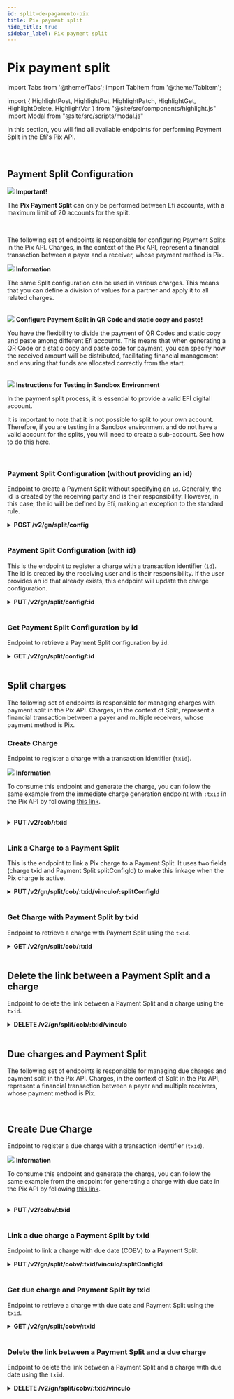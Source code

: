 ```yaml
---
id: split-de-pagamento-pix
title: Pix payment split
hide_title: true
sidebar_label: Pix payment split
---
```

<h1 className="titulo">Pix payment split</h1>
<div className="conteudo">

import Tabs from '@theme/Tabs';
import TabItem from '@theme/TabItem';


import { HighlightPost, HighlightPut, HighlightPatch, HighlightGet, HighlightDelete, HighlightVar } from "@site/src/components/highlight.js"
import Modal from "@site/src/scripts/modal.js" 

<!-- Embedding React components with MDX -->
<!-- fontWeight: 'bold', -->

<div className="subtitulo">
In this section, you will find all available endpoints for performing Payment Split in the Efí's Pix API. 

</div>

<br/>
<br/>

## Payment Split Configuration

<div className="admonition admonition_caution">
<div>
<img src="/img/exclamation-triangle-orange.svg"/> <b>Important!</b>
</div>

<p>The <strong>Pix Payment Split</strong> can only be performed between Efí accounts, with a maximum limit of 20 accounts for the split.</p>
</div> 
<br/>

The following set of endpoints is responsible for configuring Payment Splits in the Pix API. Charges, in the context of the Pix API, represent a financial transaction between a payer and a receiver, whose payment method is Pix.

<div className="admonition admonition_info">
<div>
<img src="/img/info-circle-blue.svg"/> <b>Information</b>
</div>
<p>The same Split configuration can be used in various charges. This means that you can define a division of values for a partner and apply it to all related charges.</p>

</div>


<br/>

<div className="admonition admonition_tip">
<div>
<img src="/img/lightbulb-on-green.svg"/> <b>Configure Payment Split in QR Code and static copy and paste!</b>
</div>
<p>You have the flexibility to divide the payment of QR Codes and static copy and paste among different Efí accounts. This means that when generating a QR Code or a static copy and paste code for payment, you can specify how the received amount will be distributed, facilitating financial management and ensuring that funds are allocated correctly from the start.</p>
</div>
<br/>

<div className="admonition admonition_info">
<div>
<img src="/img/info-circle-blue.svg"/> <b>Instructions for Testing in Sandbox Environment</b>
</div>
<p>In the payment split process, it is essential to provide a valid EFÍ digital account.</p>
<p>It is important to note that it is not possible to split to your own account. Therefore, if you are testing in a Sandbox environment and do not have a valid account for the splits, you will need to create a sub-account. See how to do this <a href="https://sejaefi.com.br/central-de-ajuda/efi-bank/ter-mais-de-uma-conta-efi#conteudo" target="_blank">here</a>.</p>

</div>



<br/>

### Payment Split Configuration (without providing an id)
Endpoint to create a Payment Split without specifying an <code>id</code>.
Generally, the id is created by the receiving party and is their responsibility. However, in this case, the id will be defined by Efí, making an exception to the standard rule.

  <div className="post">
<details className="col-100">
  <summary>
    <b><HighlightPost>POST</HighlightPost> /v2/gn/split/config</b>
  </summary>
      <div className="post-div"> 
          <div className="left">
            Requires authorization for the scope: <code>gn.split.write</code>
          </div>
          <div className="right">
          <Modal filename="/markdown/i18n/pix/split/Configurar_split.md" />
          </div>
      </div>
      <br/> <br/>
      <p><b>Request</b></p>
      <p></p>
  <Tabs
    defaultValue="exemplo1"
    values={[
      { label: 'Example config dynamic percentage', value: 'exemplo1', },
      { label: 'Example config dynamic fixed', value: 'exemplo2', },
      { label: 'Example config static', value: 'exemplo3', },
    ]}>
    
  <TabItem value="exemplo1">

  ```json
{
    "descricao": "Batatinha frita 1, 2, 3",
    "lancamento": {
      "imediato": true
    },
    "split": {
      "divisaoTarifa": "assumir_total",
      "minhaParte": {
        "tipo": "porcentagem",
        "valor": "60.00"
      },
      "repasses": [
        {
          "tipo": "porcentagem",
          "valor": "15.00",
          "favorecido": {
            "cpf": "12345678909",
            "conta": "1234567"
          }
        },
        {
          "tipo": "porcentagem",
          "valor": "25.00",
          "favorecido": {
            "cpf": "94271564656",
            "conta": "7654321"
          }
        }
      ]
    }
}
  ```
  </TabItem>
  <TabItem value="exemplo2">

  ```json
{
    "descricao": "Batatinha frita 1, 2, 3",
    "lancamento": {
      "imediato": true
    },
    "split": {
      "divisaoTarifa": "assumir_total",
      "minhaParte": {
        "tipo": "fixo",
        "valor": "50.00"
      },
      "repasses": [
        {
          "tipo": "fixo",
          "valor": "5.00",
          "favorecido": {
            "cpf": "12345678909",
            "conta": "1234567"
          }
        },
        {
          "tipo": "fixo",
          "valor": "10.00",
          "favorecido": {
            "cpf": "94271564656",
            "conta": "7654321"
          }
        }
      ]
    }
}
  ```
  </TabItem>
  <TabItem value="exemplo3">

  ```json
{
    "descricao": "Batatinha frita 1, 2, 3",
    "txid": "SplitEstatico001",
    "lancamento": {
      "imediato": true
    },
    "split": {
      "divisaoTarifa": "assumir_total",
      "minhaParte": {
        "tipo": "porcentagem",
        "valor": "60.00"
      },
      "repasses": [
        {
          "tipo": "porcentagem",
          "valor": "15.00",
          "favorecido": {
            "cpf": "12345678909",
            "conta": "1234567"
          }
        },
        {
          "tipo": "porcentagem",
          "valor": "25.00",
          "favorecido": {
            "cpf": "94271564656",
            "conta": "7654321"
          }
        }
      ]
    }
}
  ```
  </TabItem>
  </Tabs>

  <br/>   
        
  <b>Responses</b>

  <br/> 

  The responses below represent Success(201) and consumption failures/errors.
  <Tabs
    defaultValue="saida"
    values={[
      { label: '🟢 201', value: 'saida', },
      { label: '🔴 400', value: '400', },
    ]}>
  <TabItem value="saida">

  ```json
{
    "id": "00000000000000000abcd",
    "status": "ATIVA",
    "txid": "SplitEstatico001",
    "descricao": "Batatinha frita 1, 2, 3",
    "lancamento": {
      "imediato": true
    },
    "split": {
      "divisaoTarifa": "assumir_total",
      "minhaParte": {
        "tipo": "porcentagem",
        "valor": "60.00"
      },
      "repasses": [
        {
          "tipo": "porcentagem",
          "valor": "15.00",
          "favorecido": {
            "conta": "1234567",
            "cpf": "12345678909"
          }
        },
        {
          "tipo": "porcentagem",
          "valor": "25.00",
          "favorecido": {
            "conta": "7654321",
            "cpf": "94271564656"
          }
        }
      ]
    }
}
  ```
  </TabItem>
  <TabItem value="400">

  ```json
  {
    "type": "https://pix.bcb.gov.br/api/v2/error/SplitConfigOperacaoInvalida",
    "title": "Operação Inválida",
    "status": 400,
    "detail": "A requisição que busca alterar ou criar uma configuração de split não respeita o schema ou está semanticamente errada.",
    "violacoes": [
      {
          "razao": "A configuração de split a ser alterada não está mais ATIVA."
        Ou
          "razao": "A configuração de split a ser alterada não é do tipo informado."
        Ou
          "razao": "No momento, lançamentos só podem ser feitos de forma imediata."
        Ou
          "razao": "Os parâmetros de lançamento estão semanticamente incorretos ou com campos ausentes."
        Ou
          "razao": "O tipo especificado para a divisão de tarifa é invalido."
        Ou
          "razao": "O tipo do valor especificado é inválido."
        Ou
          "razao": "A soma total das porcentagens é inválida, resulta em mais de cem porcento."
        Ou
          "razao": "A soma total das porcentagens é inválida, não atinge cem porcento."
        Ou
          "razao": "A soma total das porcentagens atinge cem porcento mas também foi especificado valores fixos, incorretamente."
        Ou
          "razao": "Uma das contas informadas na configuração dos repasses não existe."
        Ou
          "razao": "O documento de uma das contas informadas na configuração dos repasses não condiz com o documento real da conta."
        Ou 
          "razao": "Um dos valores informados na configuração dos repasses é inválido, deve ser maior que zero."
        Ou     
          "propriedade": "split.config"
        Ou
          "propriedade": "split.config.lancamento"
        Ou
          "propriedade": "split.config.split"
        Ou
          "propriedade": "split.config.split.minhaParte"
        Ou
          "propriedade": "split.config.split.repasses"
      }
    ]
}
  ```
  </TabItem>
  
  </Tabs>

</details>

</div>


<br/>

### Payment Split Configuration (with id)
This is the endpoint to register a charge with a transaction identifier (<code>id</code>). The id is created by the receiving user and is their responsibility. If the user provides an id that already exists, this endpoint will update the charge configuration.

  <div className="put">
<details className="col-100">
  <summary>
    <b><HighlightPut>PUT</HighlightPut> /v2/gn/split/config/<HighlightVar>:id</HighlightVar></b>
  </summary>
      <div className="put-div"> 
          <div className="left">
            Requires authorization for the scope: <code>cgn.split.write</code>
          </div>
          <div className="right">
          <Modal filename="/markdown/i18n/pix/split/Configurar_split_id.md" />
          </div>
      </div>
      <br/> <br/>
      <p><b>Request</b></p>
      <p></p>
  <Tabs
    defaultValue="exemplo1"
    values={[
      { label: 'Example config dynamic percentage', value: 'exemplo1', },
      { label: 'Example config dynamic fixed', value: 'exemplo2', },
      { label: 'Example config static', value: 'exemplo3', },
    ]}>
    
  <TabItem value="exemplo1">

  ```json
{
    "descricao": "Batatinha frita 1, 2, 3",
    "lancamento": {
      "imediato": true
    },
    "split": {
      "divisaoTarifa": "assumir_total",
      "minhaParte": {
        "tipo": "porcentagem",
        "valor": "60.00"
      },
      "repasses": [
        {
          "tipo": "porcentagem",
          "valor": "15.00",
          "favorecido": {
            "cpf": "12345678909",
            "conta": "1234567"
          }
        },
        {
          "tipo": "porcentagem",
          "valor": "25.00",
          "favorecido": {
            "cpf": "94271564656",
            "conta": "7654321"
          }
        }
      ]
    }
}
  ```
  </TabItem>
    <TabItem value="exemplo2">

  ```json
{
    "descricao": "Batatinha frita 1, 2, 3",
    "lancamento": {
      "imediato": true
    },
    "split": {
      "divisaoTarifa": "assumir_total",
      "minhaParte": {
        "tipo": "fixo",
        "valor": "50.00"
      },
      "repasses": [
        {
          "tipo": "fixo",
          "valor": "5.00",
          "favorecido": {
            "cpf": "12345678909",
            "conta": "1234567"
          }
        },
        {
          "tipo": "fixo",
          "valor": "10.00",
          "favorecido": {
            "cpf": "94271564656",
            "conta": "7654321"
          }
        }
      ]
    }
}
  ```
  </TabItem>
  <TabItem value="exemplo3">

  ```json
{
    "descricao": "Batatinha frita 1, 2, 3",
    "txid": "SplitEstatico001",
    "lancamento": {
      "imediato": true
    },
    "split": {
      "divisaoTarifa": "assumir_total",
      "minhaParte": {
        "tipo": "porcentagem",
        "valor": "60.00"
      },
      "repasses": [
        {
          "tipo": "porcentagem",
          "valor": "15.00",
          "favorecido": {
            "cpf": "12345678909",
            "conta": "1234567"
          }
        },
        {
          "tipo": "porcentagem",
          "valor": "25.00",
          "favorecido": {
            "cpf": "94271564656",
            "conta": "7654321"
          }
        }
      ]
    }
}
  ```
  </TabItem>
  </Tabs>

  <br/>   
        
  <b>Responses</b>

  <br/> 

  The responses below represent Success(201) and consumption failures/errors.
  <Tabs
    defaultValue="saida"
    values={[
      { label: '🟢 201', value: 'saida', },
      { label: '🔴 400', value: '400', },
    ]}>
  <TabItem value="saida">

  ```json
{
    "id": "00000000000000000abcd",
    "status": "ATIVA",
    "descricao": "Batatinha frita 1, 2, 3",
    "txid": "SplitEstatico001",
    "lancamento": {
      "imediato": true
    },
    "split": {
      "divisaoTarifa": "assumir_total",
      "minhaParte": {
        "tipo": "porcentagem",
        "valor": "60.00"
      },
      "repasses": [
        {
          "tipo": "porcentagem",
          "valor": "15.00",
          "favorecido": {
            "conta": "1234567",
            "cpf": "12345678909"
          }
        },
        {
          "tipo": "porcentagem",
          "valor": "25.00",
          "favorecido": {
            "conta": "7654321",
            "cpf": "94271564656"
          }
        }
      ]
    }
}
  ```
  </TabItem>
  <TabItem value="400">

  ```json
  {
    "type": "https://pix.bcb.gov.br/api/v2/error/SplitConfigOperacaoInvalida",
    "title": "Operação Inválida",
    "status": 400,
    "detail": "A requisição que busca alterar ou criar uma configuração de split não respeita o schema ou está semanticamente errada.",
    "violacoes": [
      {
          "razao": "A configuração de split a ser alterada não está mais ATIVA."
        Ou
          "razao": "A configuração de split a ser alterada não é do tipo informado."
        Ou
          "razao": "No momento, lançamentos só podem ser feitos de forma imediata."
        Ou
          "razao": "Os parâmetros de lançamento estão semanticamente incorretos ou com campos ausentes."
        Ou
          "razao": "O tipo especificado para a divisão de tarifa é invalido."
        Ou
          "razao": "O tipo do valor especificado é inválido."
        Ou
          "razao": "A soma total das porcentagens é inválida, resulta em mais de cem porcento."
        Ou
          "razao": "A soma total das porcentagens é inválida, não atinge cem porcento."
        Ou
          "razao": "A soma total das porcentagens atinge cem porcento mas também foi especificado valores fixos, incorretamente."
        Ou
          "razao": "Uma das contas informadas na configuração dos repasses não existe."
        Ou
          "razao": "O documento de uma das contas informadas na configuração dos repasses não condiz com o documento real da conta."
        Ou 
          "razao": "Um dos valores informados na configuração dos repasses é inválido, deve ser maior que zero."
        Ou
          "propriedade": "split.config"
        Ou
          "propriedade": "split.config.lancamento"
        Ou
          "propriedade": "split.config.split"
        Ou
          "propriedade": "split.config.split.minhaParte"
        Ou
          "propriedade": "split.config.split.repasses"
      }
    ]
}
  ```
  </TabItem>
  
  </Tabs>

</details>

</div>


<br/>

### Get Payment Split Configuration by id

Endpoint to retrieve a Payment Split configuration by <code>id</code>.

<div className="get">
<details className="col-100">
  <summary>
    <b><HighlightGet>GET</HighlightGet> /v2/gn/split/config/<HighlightVar>:id</HighlightVar></b>
  </summary>
      <div className="get-div"> 
          <div className="left">
            Requires authorization for the scope: <code>gn.split.read</code>
          </div>
          <div className="right">
          <Modal filename="/markdown/i18n/pix/split/Consultar_configuracao.md" />
          </div>
        </div>
      <br/> <br/>
  <p><b>Request</b></p>
  
  It's also possible to query information from a specific revision of the configuration. To do this, it's necessary to provide the revisao query param. Example: <code>/v2/gn/split/config/:id?revisao=2</code>. When the parameter is not provided, the most recent revision is returned by default.

  <br/> <br/>    

  <b>Responses</b>

  <br/> 

  The responses below represent Success(200) and consumption failures/errors.
  <Tabs
    defaultValue="saida"
    values={[
      { label: '🟢 200', value: 'saida', },
      { label: '🔴 400', value: '400', },
    ]}>
  <TabItem value="saida">

  ```json
{
    "id": "00000000000000000abcd",
    "status": "ATIVA",
    "revisao": 0,
    "descricao": "Batatinha frita 1, 2, 3",
    "lancamento": {
      "imediato": true
    },
    "split": {
      "divisaoTarifa": "assumir_total",
      "minhaParte": {
        "tipo": "porcentagem",
        "valor": "60.00"
      },
      "repasses": [
        {
          "tipo": "porcentagem",
          "valor": "15.00",
          "favorecido": {
            "conta": "1234567",
            "cpf": "12345678909"
          }
        },
        {
          "tipo": "porcentagem",
          "valor": "25.00",
          "favorecido": {
            "conta": "7654321",
            "cpf": "94271564656"
          }
        }
      ]
    }
}
  ``` 
  </TabItem>
  <TabItem value="400">

  ```json
{
    "type": "https://pix.bcb.gov.br/api/v2/error/SplitConfigNaoEncontrado",
    "title": "Não Encontrado",
    "status": 404,
    "detail": "Configuração de split não encontrada para o id informado."
}
  ```
  </TabItem>
  </Tabs>

</details>

</div>

<br/>

  ## Split charges 

The following set of endpoints is responsible for managing charges with payment split in the Pix API. Charges, in the context of Split, represent a financial transaction between a payer and multiple receivers, whose payment method is Pix.

### Create Charge

Endpoint to register a charge with a transaction identifier (<code>txid</code>).

<div class="admonition admonition_info">
<div>
<img src="/img/info-circle-blue.svg"/> <b>Information</b>
</div>
<p>To consume this endpoint and generate the charge, you can follow the same example from the immediate charge generation endpoint with <code>:txid</code> in the Pix API by following <a href="/en/docs/api-pix/cobrancas-imediatas#create-immediate-charge-without-txid)" target="_self">this link</a>.</p>
</div>
<br/> 

  <div className="put">
    <details className="col-100">
      <summary>
        <b><HighlightPut>PUT</HighlightPut> /v2/cob/<HighlightVar>:txid</HighlightVar></b>
      </summary>
      <div className="put-div"> 
          <div className="left">
            Requires authorization for the scope: <code>cob.write</code>
          </div>
          <br/>
        </div>
      </details>
    </div>
    <br/>

### Link a Charge to a Payment Split

This is the endpoint to link a Pix charge to a Payment Split. It uses two fields (charge txid and Payment Split splitConfigId) to make this linkage when the Pix charge is active.

  <div className="put">
<details className="col-100">
  <summary>
    <b><HighlightPut>PUT</HighlightPut> /v2/gn/split/cob/<HighlightVar>:txid</HighlightVar>/vinculo/<HighlightVar>:splitConfigId</HighlightVar></b>
  </summary>
      <div className="put-div"> 
          <div className="left">
            Requires authorization for the scope: <code>gn.split.write</code>
          </div>
          <div className="right">
          <Modal filename="/markdown/i18n/pix/split/Vincular_cobranca.md" />
          </div>
      </div>
      <br/> <br/>

  <b>Responses</b>

  <br/> 

  The responses below represent Success(204) and consumption failures/errors.
  <Tabs
    defaultValue="saida"
    values={[
      {label: '🟢 204', value: 'saida', },
      { label: '🔴 400', value: '400', },
      { label: '🔴 404', value: '404', },
      { label: '🔴 500', value: '500', },
    ]}>
  <TabItem value="saida">

  ```json
  No content 
* O split foi vinculado à cobrança
  ```
  </TabItem>

  <TabItem value="400">

  ```json
{
    "type": "https://pix.bcb.gov.br/api/v2/error/SplitOperacaoInvalida",
    "title": "Operação Inválida",
    "status": 400,
    "detail": "A requisição que busca alterar ou criar um vínculo entre cobrança e configuração de split não respeita o schema ou está semanticamente errada.",
    "violacoes": [
      {
        "razao": "A cobrança já existe, não está ATIVA, e a presente requisição busca vinculá-la."
        Ou
        "razao": "A configuração de split já existe, não está ATIVA, e a presente requisição busca vinculá-la."
        Ou
        "razao": "O valor da cobrança não corresponde à soma dos valores fixos da configuração de split."
        Ou
        "propriedade": "cobv.status"
        Ou
        "propriedade": "cob.status"
        Ou
        "propriedade": "split.config.status"
        Ou
        "propriedade": "cob.valor.original"
        Ou
        "propriedade": "cobv.valor.original"
      }
    ]
}
  ```
  </TabItem>

  <TabItem value="404">

  ```json
{
    "type": "https://pix.bcb.gov.br/api/v2/error/SplitNaoEncontrado",
    "title": "Não encontrado",
    "status": 404,
    "detail": "Cobrança não encontrada."
    Ou
    "detail": "Configuração de Split não encontrada."
}
  ```
  </TabItem>

  <TabItem value="500">

  ```json
{
    "type": "https://pix.bcb.gov.br/api/v2/error/SplitErroInterno",
    "title": "Erro interno",
    "status": 500,
    "detail": "Ocorreu um erro na criação do vínculo entre cobrança e configuração de split."
    Ou
    "detail": "'Ocorreu um erro na alteração do vínculo entre cobrança e configuração de split."
}
  ```
  </TabItem>
  </Tabs>

</details>

</div>

<br/>

### Get Charge with Payment Split by txid

Endpoint to retrieve a charge with Payment Split using the <code>txid</code>.

  <div className="get">
<details className="col-100">
  <summary>
    <b><HighlightGet>GET</HighlightGet> /v2/gn/split/cob/<HighlightVar>:txid</HighlightVar></b>
  </summary>
      <div className="get-div"> 
          <div className="left">
            Requires authorization for the scope: <code>gn.split.read</code>
          </div>
          <div className="right">
          <Modal filename="/markdown/i18n/pix/split/Consultar_cobranca_split.md" />
          </div>
      </div>
      <br/><br/>

  <b>Responses</b>

  <br/> 

  The responses below represent Success(200) and consumption failures/errors.
  <Tabs
    defaultValue="saida"
    values={[
      { label: '🟢 200', value: 'saida', },
      { label: '🔴 404', value: '404', },
      { label: '🔴 500', value: '500', },
    ]}>
  <TabItem value="saida">

  ```json
{
    "calendario": {
      "criacao": "2020-09-09T20:15:00.358Z",
      "dataDeVencimento": "2020-12-31",
      "validadeAposVencimento": 30
    },
    "txid": "7978c0c97ea847e78e8849634473c1f1",
    "revisao": 0,
    "loc": {
      "id": 789,
      "location": "pix.example.com/qr/c2/cobv/9d36b84fc70b478fb95c12729b90ca25",
      "tipoCob": "cobv"
    },
    "status": "ATIVA",
    "devedor": {
      "logradouro": "Alameda Souza, Numero 80, Bairro Braz",
      "cidade": "Recife",
      "uf": "PE",
      "cep": "70011750",
      "cpf": "12345678909",
      "nome": "Francisco da Silva"
    },
    "valor": {
      "original": "123.45"
    },
    "chave": "5f84a4c5-c5cb-4599-9f13-7eb4d419dacc",
    "solicitacaoPagador": "Cobrança dos serviços prestados.",
    "config": {
      "id": "6aeddee74dd1a890c0ace00000000a",
      "status": "ATIVA",
      "descricao": "Batatinha frita"
    },
    "pixCopiaECola": "00020101021226830014BR.GOV.BCB.PIX2561qrcodespix.sejaefi.com.br/v2/41e0badf811a4ce6ad8a80b306821fce5204000053000065802BR5905EFISA6008SAOPAULO60070503***61040000"
}
  ``` 
  </TabItem>
  <TabItem value="404">

  ```json
{
    "type": "https://pix.bcb.gov.br/api/v2/error/CobrancaSplitNaoEncontrada",
    "title": "Não encontrado",
    "status": 404,
    "detail": "Cobrança não encontrada."
    Ou
    "detail": "A cobrança informada não possui configuração de split vinculada."
}
  ```
  </TabItem>
    <TabItem value="500">

  ```json
{
    "type": "https://pix.bcb.gov.br/api/v2/error/CobrancaSplitNaoEncontrada",
    "title": "Erro interno",
    "status": 500,
    "detail": "Ocorreu um erro interno ao processar a requisição"
}
  ```
  </TabItem>
  </Tabs>

</details>

</div>

<br/>

## Delete the link between a Payment Split and a charge

Endpoint to delete the link between a Payment Split and a charge using the <code>txid</code>.

  <div className="delete">
<details className="col-100">
  <summary>
    <b><HighlightDelete>DELETE</HighlightDelete> /v2/gn/split/cob/<HighlightVar>:txid</HighlightVar>/vinculo</b>
  </summary>
      <div className="delete-div"> 
          <div className="left">
            Requires authorization for the scope: <code>gn.split.write</code>
          </div>
          <div className="right">
          <Modal filename="/markdown/i18n/pix/split/Deletar_vinculo.md" />
          </div>
      </div>
      <br/>

  <br/>    

  <b>Responses</b>

  <br/> 

  The responses below represent Success(200) and consumption failures/errors.
  <Tabs
    defaultValue="saida"
    values={[
      { label: '🟢 200', value: 'saida', },
      { label: '🔴 400', value: '400', },
      { label: '🔴 404', value: '404', },
    ]}>
  <TabItem value="saida">

  ```json
  status: 200
  ``` 
  </TabItem>
  <TabItem value="400">

  ```json
// If an invalid txid is provided, the error code returned is 400 and the error message returned is:
{
    "type": "https://pix.bcb.gov.br/api/v2/error/SplitOperacaoInvalida",
    "title": "Operação Inválida",
    "status": 400,
    "detail": "A requisição que busca remover um vínculo entre cobrança e configuração de split não respeita o schema ou está semanticamente errada.",
    "violacoes": [
      {
        "razao": "Algum dos parâmetros informados não respeita o schema.",
        "propriedade": "split.params.txid"
      }
    ]
}

// If trying to remove the Split from a charge that has already been paid (status CONCLUIDA), the error code returned is 400 and the error message returned is:
{
    "type": "https://pix.bcb.gov.br/api/v2/error/SplitOperacaoInvalida",
    "title": "Operação inválida",
    "status": 400,
    "detail": "A requisição que busca remover um vínculo entre cobrança e configuração de split não respeita o schema ou está semanticamente errada.",
    "violacoes": [
      {
        "razao": "A cobrança não está ATIVA, invalidando a presente operação.",
        "propriedade": "cob.status"
      }
    ]
}
  ```
 </TabItem>
   <TabItem value="404">

  ```json
// If providing a txid of an existing charge that does not have a linked Split configuration, the error code returned is 404 and the error message returned is:

{
    "type": "https://pix.bcb.gov.br/api/v2/error/SplitNaoEncontrado",
    "title": "Não encontrado",
    "status": 404,
    "detail": "A cobrança informada não possui configuração de split vinculada."
}

// If providing a txid within the standard format but not finding a corresponding charge, the error code returned is 404 and the error message returned is:

{
    "type": "https://pix.bcb.gov.br/api/v2/error/SplitNaoEncontrado",
    "title": "Não encontrado",
    "status": 404,
    "detail": "Cobrança não encontrada."
}
  ```
 </TabItem>
  </Tabs>

</details>
</div>
<br/>

## Due charges and Payment Split

The following set of endpoints is responsible for managing due charges and payment split in the Pix API. Charges, in the context of Split in the Pix API, represent a financial transaction between a payer and multiple receivers, whose payment method is Pix.

<br/>

## Create Due Charge

Endpoint to register a due charge with a transaction identifier (<code>txid</code>).

<div className="admonition admonition_info">
<div>
<img src="/img/info-circle-blue.svg"/> <b>Information</b>
</div>
<p>To consume this endpoint and generate the charge, you can follow the same example from the endpoint for generating a charge with due date in the Pix API by following <a href="/en/docs/api-pix/cobrancas-com-vencimento#create-due-charge" target="_self">this link</a>.</p>
 
</div>
<br/>

  <div className="put">
<details className="col-100">
  <summary>
    <b><HighlightPut>PUT</HighlightPut> /v2/cobv/<HighlightVar>:txid</HighlightVar></b>
  </summary>
      <div className="put-div"> 
          <div className="left">
            Requires authorization for the scope: <code>cob.write</code>
          </div>
          <br/>
        </div>
      </details>
    </div>

<br/>

### Link a due charge a Payment Split by txid
Endpoint to link a charge with due date (COBV) to a Payment Split.

<div className="put">
<details className="col-100">
  <summary>
    <b><HighlightPut>PUT</HighlightPut> /v2/gn/split/cobv/<HighlightVar>:txid</HighlightVar>/vinculo/<HighlightVar>:splitConfigId</HighlightVar></b>
  </summary>
      <div className="put-div"> 
          <div className="left">
            Requires authorization for the scope: <code>gn.split.write</code>
          </div>
          <div className="right">
          <Modal filename="/markdown/i18n/pix/split/Vincular_cobranca_cobv.md" />
          </div>
      </div>
      <br/>   <br/>
  
  <b>Responses</b>

  <br/> 

  The responses below represent Success(201) and consumption failures/errors.
  <Tabs
    defaultValue="saida"
    values={[
      {label: '🟢 204', value: 'saida', },
      { label: '🔴 400', value: '400', },
      { label: '🔴 404', value: '404', },
      { label: '🔴 500', value: '500', },
    ]}>
  <TabItem value="saida">

  ```json
  status 200
  ```
  </TabItem>
  <TabItem value="400">

  ```json
{
    "type": "https://pix.bcb.gov.br/api/v2/error/SplitOperacaoInvalida",
    "title": "Operação inválida",
    "status": 400,
    "detail": "A requisição que busca alterar ou criar um vínculo entre cobrança e configuração de split não respeita o schema ou está semanticamente errada."
    "violacoes": [
      {
        "razao": "A cobrança já existe, não está ATIVA, e a presente requisição busca vinculá-la."
        Ou
        "razao": "A configuração de split já existe, não está ATIVA, e a presente requisição busca vinculá-la." 
        "propriedade":"cobv.status"
        Ou
        "propriedade":"cob.status"
        Ou
        "propriedade":"split.config.status" 
      }
    ]
}
  ```
  </TabItem>
  <TabItem value="404">

  ```json
{
    "type": "https://pix.bcb.gov.br/api/v2/error/SplitNaoEncontrado",
    "title": "Não encontrado",
    "status": 404,
    "detail": "Cobrança não encontrada."
    Ou
    "detail": "Configuração de Split não encontrada."
}
  ```
  </TabItem>
  <TabItem value="500">

  ```json
{
    "type": "https://pix.bcb.gov.br/api/v2/error/SplitErroInterno",
    "title": "Erro interno",
    "status": 500,
    "detail": "Ocorreu um erro na criação do vínculo entre cobrança e configuração de split."
    Ou
    "detail": "Ocorreu um erro na alteração do vínculo entre cobrança e configuração de split."
}
  ```
  </TabItem>
  </Tabs>

</details>

</div>

<br/>

### Get due charge and Payment Split by txid
Endpoint to retrieve a charge with due date and Payment Split using the <code>txid</code>.

   <div className="get">
<details className="col-100">
  <summary>
    <b><HighlightGet>GET</HighlightGet> /v2/gn/split/cobv/<HighlightVar>:txid</HighlightVar></b>
  </summary>
      <div className="get-div"> 
          <div className="left">
            Requires authorization for the scope: <code>gn.split.read</code>
          </div>
          <div className="right">
          <Modal filename="/markdown/i18n/pix/split/Consultar_cobranca_split_cobv.md" />
          </div>
      </div>
      <br/><br/>
        
  <b>Responses</b>

  <br/> 

  The responses below represent Success(200) and consumption failures/errors.
  <Tabs
    defaultValue="saida"
    values={[
      { label: '🟢 200', value: 'saida', },
      { label: '🔴 404', value: '404', },
      { label: '🔴 500', value: '500', },
    ]}>
  <TabItem value="saida">

  ```json
{
    "calendario": {
      "criacao": "2020-09-09T20:15:00.358Z",
      "dataDeVencimento": "2020-12-31",
      "validadeAposVencimento": 30
    },
    "txid": "7978c0c97ea847e78e8849634473c1f1",
    "revisao": 0,
    "loc": {
      "id": 789,
      "location": "pix.example.com/qr/c2/cobv/9d36b84fc70b478fb95c12729b90ca25",
      "tipoCob": "cobv"
    },
    "status": "ATIVA",
    "devedor": {
      "logradouro": "Alameda Souza, Numero 80, Bairro Braz",
      "cidade": "Recife",
      "uf": "PE",
      "cep": "70011750",
      "cpf": "12345678909",
      "nome": "Francisco da Silva"
    },
    "recebedor": {
      "logradouro": "Rua 15 Numero 1200, Bairro São Luiz",
      "cidade": "São Paulo",
      "uf": "SP",
      "cep": "70800100",
      "cnpj": "56989000019533",
      "nome": "Empresa de Logística SA"
    },
    "valor": {
      "original": "123.45"
    },
    "chave": "5f84a4c5-c5cb-4599-9f13-7eb4d419dacc",
    "solicitacaoPagador": "Cobrança dos serviços prestados.",
    "config": {
      "id": "6aeddee74dd1a890c0000070001",
      "status": "ATIVA",
      "descricao": "Batatinha frita"
    },
    "pixCopiaECola": "00020101021226880014BR.GOV.BCB.PIX2116qrcodespix.sejaefi.com.br/v2/cobv/c24c8d65fd024836bc7bac75d5c4002f5204000053039865802BR5905EFISA6008SAOPAULO62070503***6304C225"
}
  ``` 
  </TabItem>
  <TabItem value="404">

  ```json
{
    "type": "https://pix.bcb.gov.br/api/v2/error/CobrancaSplitNaoEncontrada",
    "title": "Não encontrado",
    "status": 404,
    "detail": "Cobrança não encontrada."
    Ou
    "detail": "A cobrança informada não possui configuração de split vinculada."
}
  ```
  </TabItem>
    <TabItem value="500">

  ```json
{
    "type": "https://pix.bcb.gov.br/api/v2/error/ErroInterno",
    "title": "Erro interno",
    "status": 500,
    "detail": "Ocorreu um erro interno ao processar a requisição"
}
  ```
  </TabItem>
  </Tabs>

</details>

</div>

<br/>

### Delete the link between a Payment Split and a due charge

Endpoint to delete the link between a Payment Split and a charge with due date using the <code>txid</code>.


  <div className="delete">
<details className="col-100">
  <summary>
    <b><HighlightDelete>DELETE</HighlightDelete> /v2/gn/split/cobv/<HighlightVar>:txid</HighlightVar>/vinculo</b>
  </summary>
      <div className="delete-div"> 
          <div className="left">
            Requires authorization for the scope: <code>gn.split.write</code>
          </div>
          <div className="right">
          <Modal filename="/markdown/i18n/pix/split/Deletar_vinculo_cobv.md" />
          </div>
      </div>
      <br/>
  
  <br/>

  <b>Responses</b>

  <br/> 

  The responses below represent Success(200) and consumption failures/errors.
  <Tabs
    defaultValue="saida"
    values={[
      { label: '🟢 200', value: 'saida', },
      { label: '🔴 400', value: '400', },
      { label: '🔴 404', value: '404', },
    ]}>
  <TabItem value="saida">

  ```json
  status: 200
  ``` 
  </TabItem>
  <TabItem value="400">

  ```json
// If an invalid txid is provided, the error code returned is 400 and the error message returned is:
{
    "type": "https://pix.bcb.gov.br/api/v2/error/SplitOperacaoInvalida",
    "title": "Operação Inválida",
    "status": 400,
    "detail": "A requisição que busca remover um vínculo entre cobrança e configuração de split não respeita o schema ou está semanticamente errada.",
    "violacoes": [
      {
        "razao": "Algum dos parâmetros informados não respeita o schema.",
        "propriedade": "split.params.txid"
      }
    ]
}

// If trying to remove the Split from a charge that has already been paid (status CONCLUIDA), the error code returned is 400 and the error message returned is:
{
    "type": "https://pix.bcb.gov.br/api/v2/error/SplitOperacaoInvalida",
    "title": "Operação inválida",
    "status": 400,
    "detail": "A requisição que busca remover um vínculo entre cobrança e configuração de split não respeita o schema ou está semanticamente errada.",
    "violacoes": [
      {
        "razao": "A cobrança não está ATIVA, invalidando a presente operação.",
        "propriedade": "cobv.status"
      }
    ]
}
  ```
 </TabItem>
   <TabItem value="404">

  ```json
// If providing a txid of an existing charge that does not have a linked Split configuration, the error code returned is 404 and the error message returned is:
{
    "type": "https://pix.bcb.gov.br/api/v2/error/SplitNaoEncontrado",
    "title": "Não encontrado",
    "status": 404,
    "detail": "A cobrança informada não possui configuração de split vinculada."
}

// If providing a txid within the standard format but not finding a corresponding charge, the error code returned is 404 and the error message returned is:
{
    "type": "https://pix.bcb.gov.br/api/v2/error/SplitNaoEncontrado",
    "title": "Não encontrado",
    "status": 404,
    "detail": "Cobrança não encontrada."
}
  ```
 </TabItem>
  </Tabs>

</details>
</div>

</div>